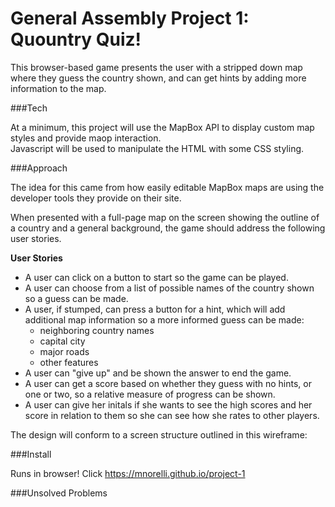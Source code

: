 # General Assembly Project 1:  Quountry Quiz!

This browser-based game presents the user with a stripped down map where they guess the country shown, and can 
get hints by adding more information to the map.

###Tech

At a minimum, this project will use the MapBox API to display custom map styles and provide maop interaction.  
Javascript will be used to manipulate the HTML with some CSS styling.

###Approach

The idea for this came from how easily editable MapBox maps are using the developer tools they provide on their site.

When presented with a full-page map on the screen showing the outline of a country and a general background, the game should address the following user stories.

**User Stories**

- A user can click on a button to start so the game can be played.
- A user can choose from a list of possible names of the country shown so a guess can be made.
- A user, if stumped, can press a button for a hint, which will add additional map information so a more informed guess can be made:
	- neighboring country names
	- capital city
	- major roads
	- other features
- A user can "give up" and be shown the answer to end the game.
- A user can get a score based on whether they guess with no hints, or one or two, so a relative measure of progress can be shown.
- A user can give her initals if she wants to see the high scores and her score in relation to them so she can see how she rates to other players.


The design will conform to a screen structure outlined in this wireframe:

###Install

Runs in browser!  Click https://mnorelli.github.io/project-1

###Unsolved Problems
